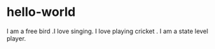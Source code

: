 # hello-world
I am a free bird .I love singing.
I love playing cricket . I am a state level player.
